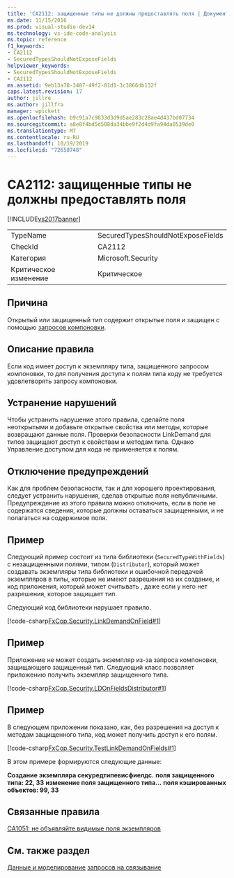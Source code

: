 ```yaml
---
title: 'CA2112: защищенные типы не должны предоставлять поля | Документация Майкрософт'
ms.date: 11/15/2016
ms.prod: visual-studio-dev14
ms.technology: vs-ide-code-analysis
ms.topic: reference
f1_keywords:
- CA2112
- SecuredTypesShouldNotExposeFields
helpviewer_keywords:
- SecuredTypesShouldNotExposeFields
- CA2112
ms.assetid: 9eb13a78-3487-49f2-81d1-3c3866db132f
caps.latest.revision: 17
author: jillre
ms.author: jillfra
manager: wpickett
ms.openlocfilehash: b9c91a7c9833d3d9d5ae283c28ae4d437bd07734
ms.sourcegitcommit: a8e8f4bd5d508da34bbe9f2d4d9fa94da0539de0
ms.translationtype: MT
ms.contentlocale: ru-RU
ms.lasthandoff: 10/19/2019
ms.locfileid: "72658748"
---
```

# <a name="ca2112-secured-types-should-not-expose-fields"></a>CA2112: защищенные типы не должны предоставлять поля
[!INCLUDE[vs2017banner](../includes/vs2017banner.md)]

|||
|-|-|
|TypeName|SecuredTypesShouldNotExposeFields|
|CheckId|CA2112|
|Категория|Microsoft.Security|
|Критическое изменение|Критическое|

## <a name="cause"></a>Причина
 Открытый или защищенный тип содержит открытые поля и защищен с помощью [запросов компоновки](https://msdn.microsoft.com/library/a33fd5f9-2de9-4653-a4f0-d9df25082c4d).

## <a name="rule-description"></a>Описание правила
 Если код имеет доступ к экземпляру типа, защищенного запросом компоновки, то для получения доступа к полям типа коду не требуется удовлетворять запросу компоновки.

## <a name="how-to-fix-violations"></a>Устранение нарушений
 Чтобы устранить нарушение этого правила, сделайте поля неоткрытыми и добавьте открытые свойства или методы, которые возвращают данные поля. Проверки безопасности LinkDemand для типов защищают доступ к свойствам и методам типа. Однако Управление доступом для кода не применяется к полям.

## <a name="when-to-suppress-warnings"></a>Отключение предупреждений
 Как для проблем безопасности, так и для хорошего проектирования, следует устранить нарушения, сделав открытые поля непубличными. Предупреждение из этого правила можно отключить, если в поле не содержатся сведения, которые должны оставаться защищенными, и не полагаться на содержимое поля.

## <a name="example"></a>Пример
 Следующий пример состоит из типа библиотеки (`SecuredTypeWithFields`) с незащищенными полями, типом (`Distributor`), который может создавать экземпляры типа библиотеки и ошибочной передачей экземпляров в типы, которые не имеют разрешения на их создание, и код приложения, который может считывать , даже если у него нет разрешения, которое защищает тип.

 Следующий код библиотеки нарушает правило.

 [!code-csharp[FxCop.Security.LinkDemandOnField#1](../snippets/csharp/VS_Snippets_CodeAnalysis/FxCop.Security.LinkDemandOnField/cs/FxCop.Security.LinkDemandOnField.cs#1)]

## <a name="example"></a>Пример
 Приложение не может создать экземпляр из-за запроса компоновки, защищающего защищенный тип. Следующий класс позволяет приложению получить экземпляр защищенного типа.

 [!code-csharp[FxCop.Security.LDOnFieldsDistributor#1](../snippets/csharp/VS_Snippets_CodeAnalysis/FxCop.Security.LDOnFieldsDistributor/cs/FxCop.Security.LDOnFieldsDistributor.cs#1)]

## <a name="example"></a>Пример
 В следующем приложении показано, как, без разрешения на доступ к методам защищенного типа, код может получить доступ к его полям.

 [!code-csharp[FxCop.Security.TestLinkDemandOnFields#1](../snippets/csharp/VS_Snippets_CodeAnalysis/FxCop.Security.TestLinkDemandOnFields/cs/FxCop.Security.TestLinkDemandOnFields.cs#1)]

 В этом примере формируются следующие данные:

 **Создание экземпляра секуредтипевисфиелдс.** 
**поля защищенного типа: 22, 33** 
**изменение поля защищенного типа...** 
**поля кэшированных объектов: 99, 33**
## <a name="related-rules"></a>Связанные правила
 [CA1051: не объявляйте видимые поля экземпляров](../code-quality/ca1051-do-not-declare-visible-instance-fields.md)

## <a name="see-also"></a>См. также раздел
 [Данные и моделирование](https://msdn.microsoft.com/library/8c37635d-e2c1-4b64-a258-61d9e87405e6) [запросов на связывание](https://msdn.microsoft.com/library/a33fd5f9-2de9-4653-a4f0-d9df25082c4d)
